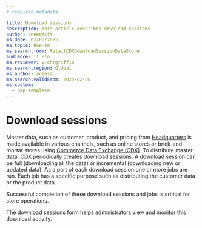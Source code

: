 ```yaml
---
# required metadata

title: Download sessions
description: This article describes download sessions.
author: aneesmsft
ms.date: 02/06/2025
ms.topic: how-to
ms.search.form: RetailCDXDownloadSessionDataStore
audience: IT Pro
ms.reviewer: v-chrgriffin
ms.search.region: Global
ms.author: aneesa
ms.search.validFrom: 2025-02-06
ms.custom: 
  - bap-template
---
```


# Download sessions

Master data, such as customer, product, and pricing from [Headquarters](commerce-architecture.md#dynamics-365-commerce-headquarters) is made available in various channels, such as online stores or brick-and-mortar stores using [Commerce Data Exchange (CDX)](define-retail-channel-communications-cdx.md). To distribute master data, CDX periodically creates download sessions. A download session can be full (downloading all the data) or incremental (downloading new or updated data). As a part of each download session one or more jobs are run. Each job has a specific purpose such as distributing the customer data or the product data. 

Successful completion of these download sessions and jobs is critical for store operations. 

The download sessions form helps administrators view and monitor this download activity. 

